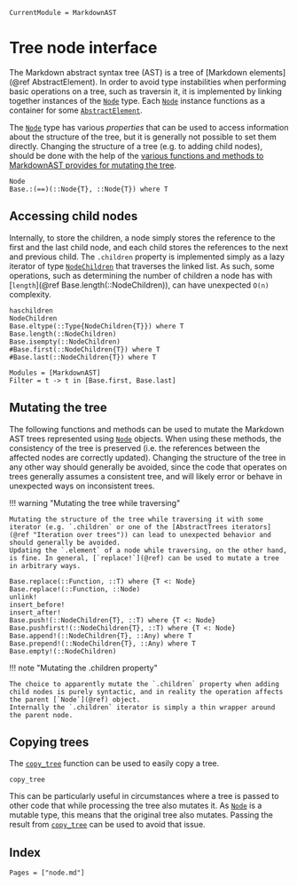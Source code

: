 ```@meta
CurrentModule = MarkdownAST
```

# Tree node interface

The Markdown abstract syntax tree (AST) is a tree of [Markdown elements](@ref AbstractElement).
In order to avoid type instabilities when performing basic operations on a tree, such as traversin it, it is implemented by linking together instances of the [`Node`](@ref) type.
Each [`Node`](@ref) instance functions as a container for some [`AbstractElement`](@ref).

The [`Node`](@ref) type has various _properties_ that can be used to access information about the structure of the tree, but it is generally not possible to set them directly.
Changing the structure of a tree (e.g. to adding child nodes), should be done with the help of the [various functions and methods to MarkdownAST provides for mutating the tree](@ref "Mutating the tree").

```@docs
Node
Base.:(==)(::Node{T}, ::Node{T}) where T
```

## Accessing child nodes

Internally, to store the children, a node simply stores the reference to the first and the last child node, and each child stores the references to the next and previous child.
The `.children` property is implemented simply as a lazy iterator of type [`NodeChildren`](@ref) that traverses the linked list.
As such, some operations, such as determining the number of children a node has with [`length`](@ref Base.length(::NodeChildren)), can have unexpected ``O(n)`` complexity.

```@docs
haschildren
NodeChildren
Base.eltype(::Type{NodeChildren{T}}) where T
Base.length(::NodeChildren)
Base.isempty(::NodeChildren)
#Base.first(::NodeChildren{T}) where T
#Base.last(::NodeChildren{T}) where T
```
```@autodocs
Modules = [MarkdownAST]
Filter = t -> t in [Base.first, Base.last]
```

## Mutating the tree

The following functions and methods can be used to mutate the Markdown AST trees represented using [`Node`](@ref) objects.
When using these methods, the consistency of the tree is preserved (i.e. the references between the affected nodes are correctly updated).
Changing the structure of the tree in any other way should generally be avoided, since the code that operates on trees generally assumes a consistent tree, and will likely error or behave in unexpected ways on inconsistent trees.

!!! warning "Mutating the tree while traversing"

    Mutating the structure of the tree while traversing it with some iterator (e.g. `.children` or one of the [AbstractTrees iterators](@ref "Iteration over trees")) can lead to unexpected behavior and should generally be avoided.
    Updating the `.element` of a node while traversing, on the other hand, is fine. In general, [`replace!`](@ref) can be used to mutate a tree in arbitrary ways.

```@docs
Base.replace(::Function, ::T) where {T <: Node}
Base.replace!(::Function, ::Node)
unlink!
insert_before!
insert_after!
Base.push!(::NodeChildren{T}, ::T) where {T <: Node}
Base.pushfirst!(::NodeChildren{T}, ::T) where {T <: Node}
Base.append!(::NodeChildren{T}, ::Any) where T
Base.prepend!(::NodeChildren{T}, ::Any) where T
Base.empty!(::NodeChildren)
```

!!! note "Mutating the .children property"

    The choice to apparently mutate the `.children` property when adding child nodes is purely syntactic, and in reality the operation affects the parent [`Node`](@ref) object.
    Internally the `.children` iterator is simply a thin wrapper around the parent node.

## Copying trees

The [`copy_tree`](@ref) function can be used to easily copy a tree.

```@docs
copy_tree
```

This can be particularly useful in circumstances where a tree is passed to other code that while processing the tree also mutates it.
As [`Node`](@ref) is a mutable type, this means that the original tree also mutates.
Passing the result from [`copy_tree`](@ref) can be used to avoid that issue.

## Index

```@index
Pages = ["node.md"]
```
